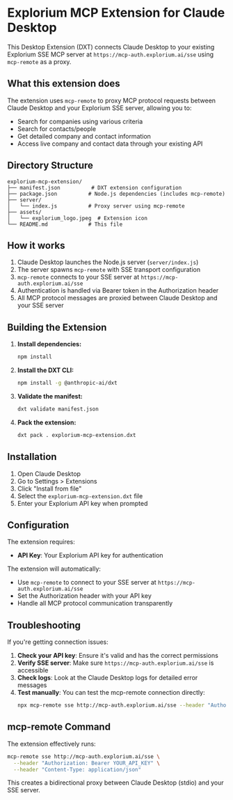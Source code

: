 # Explorium MCP Extension for Claude Desktop

This Desktop Extension (DXT) connects Claude Desktop to your existing Explorium SSE MCP server at `https://mcp-auth.explorium.ai/sse` using `mcp-remote` as a proxy.

## What this extension does

The extension uses `mcp-remote` to proxy MCP protocol requests between Claude Desktop and your Explorium SSE server, allowing you to:
- Search for companies using various criteria
- Search for contacts/people
- Get detailed company and contact information
- Access live company and contact data through your existing API

## Directory Structure

```
explorium-mcp-extension/
├── manifest.json          # DXT extension configuration
├── package.json          # Node.js dependencies (includes mcp-remote)
├── server/
│   └── index.js          # Proxy server using mcp-remote
├── assets/
│   └── explorium_logo.jpeg  # Extension icon
└── README.md             # This file
```

## How it works

1. Claude Desktop launches the Node.js server (`server/index.js`)
2. The server spawns `mcp-remote` with SSE transport configuration
3. `mcp-remote` connects to your SSE server at `https://mcp-auth.explorium.ai/sse`
4. Authentication is handled via Bearer token in the Authorization header
5. All MCP protocol messages are proxied between Claude Desktop and your SSE server

## Building the Extension

1. **Install dependencies:**
   ```bash
   npm install
   ```

2. **Install the DXT CLI:**
   ```bash
   npm install -g @anthropic-ai/dxt
   ```

3. **Validate the manifest:**
   ```bash
   dxt validate manifest.json
   ```

4. **Pack the extension:**
   ```bash
   dxt pack . explorium-mcp-extension.dxt
   ```

## Installation

1. Open Claude Desktop
2. Go to Settings > Extensions
3. Click "Install from file"
4. Select the `explorium-mcp-extension.dxt` file
5. Enter your Explorium API key when prompted

## Configuration

The extension requires:
- **API Key**: Your Explorium API key for authentication

The extension will automatically:
- Use `mcp-remote` to connect to your SSE server at `https://mcp-auth.explorium.ai/sse`
- Set the Authorization header with your API key
- Handle all MCP protocol communication transparently

## Troubleshooting

If you're getting connection issues:

1. **Check your API key**: Ensure it's valid and has the correct permissions
2. **Verify SSE server**: Make sure `https://mcp-auth.explorium.ai/sse` is accessible
3. **Check logs**: Look at the Claude Desktop logs for detailed error messages
4. **Test manually**: You can test the mcp-remote connection directly:
   ```bash
   npx mcp-remote sse http://mcp-auth.explorium.ai/sse --header "Authorization: Bearer YOUR_API_KEY"
   ```

## mcp-remote Command

The extension effectively runs:
```bash
mcp-remote sse http://mcp-auth.explorium.ai/sse \
  --header "Authorization: Bearer YOUR_API_KEY" \
  --header "Content-Type: application/json"
```

This creates a bidirectional proxy between Claude Desktop (stdio) and your SSE server.